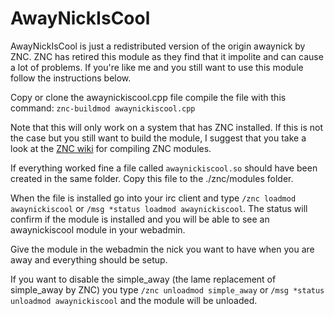 # AwayNickIsCool
AwayNickIsCool is just a redistributed version of the origin awaynick by ZNC. ZNC has retired this module as they find that it impolite and can cause a lot of problems. If you're like me and you still want to use this module follow the instructions below.

Copy or clone the awaynickiscool.cpp file compile the file with this command:
```znc-buildmod awaynickiscool.cpp```

Note that this will only work on a system that has ZNC installed. If this is not the case but you still want to build the module, I suggest that you take a look at the [ZNC wiki](http://wiki.znc.in/Compiling_modules) for compiling ZNC modules.

If everything worked fine a file called ```awaynickiscool.so``` should have been created in the same folder. Copy this file to the ./znc/modules folder.

When the file is installed go into your irc client and type ```/znc loadmod awaynickiscool``` or ```/msg *status loadmod awaynickiscool```. The status will confirm if the module is installed and you will be able to see an awaynickiscool module in your webadmin.

Give the module in the webadmin the nick you want to have when you are away and everything should be setup.

If you want to disable the simple_away (the lame replacement of simple_away by ZNC) you type ```/znc unloadmod simple_away``` or ```/msg *status unloadmod awaynickiscool``` and the module will be unloaded.
